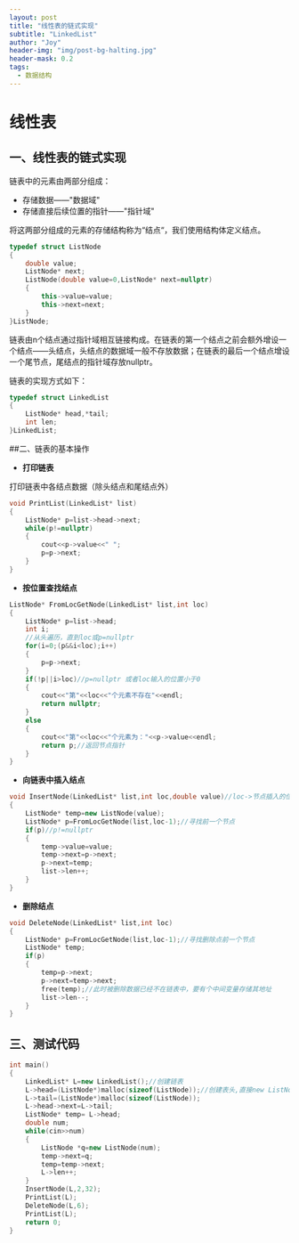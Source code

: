 ```yaml
---
layout: post
title: "线性表的链式实现"
subtitle: "LinkedList"
author: "Joy"
header-img: "img/post-bg-halting.jpg"
header-mask: 0.2
tags:
  - 数据结构
---
```


# 线性表

## 一、线性表的链式实现

链表中的元素由两部分组成：

- 存储数据——"数据域"
- 存储直接后续位置的指针——"指针域"

将这两部分组成的元素的存储结构称为“结点“，我们使用结构体定义结点。

```c++
typedef struct ListNode
{
    double value;
    ListNode* next;
    ListNode(double value=0,ListNode* next=nullptr)
    {
        this->value=value;
        this->next=next;
    }
}ListNode;
```

链表由n个结点通过指针域相互链接构成。在链表的第一个结点之前会额外增设一个结点——头结点，头结点的数据域一般不存放数据；在链表的最后一个结点增设一个尾节点，尾结点的指针域存放nullptr。

链表的实现方式如下：

```c++
typedef struct LinkedList
{
    ListNode* head,*tail;
    int len;
}LinkedList;
```

##二、链表的基本操作

- **打印链表**

打印链表中各结点数据（除头结点和尾结点外）

```c++
void PrintList(LinkedList* list)
{
    ListNode* p=list->head->next;
    while(p!=nullptr)
    {
        cout<<p->value<<" ";
        p=p->next;
    }
}
```

- **按位置查找结点**

```c++
ListNode* FromLocGetNode(LinkedList* list,int loc)
{
    ListNode* p=list->head;
    int i;
    //从头遍历，直到loc或p=nullptr
    for(i=0;(p&&i<loc);i++)
    {
        p=p->next;
    }
    if(!p||i>loc)//p=nullptr 或者loc输入的位置小于0
    {
        cout<<"第"<<loc<<"个元素不存在"<<endl;
        return nullptr;
    }
    else
    {
        cout<<"第"<<loc<<"个元素为："<<p->value<<endl;
        return p;//返回节点指针
    }
}
```

- **向链表中插入结点**

```c++
void InsertNode(LinkedList* list,int loc,double value)//loc->节点插入的位置
{
    ListNode* temp=new ListNode(value);
    ListNode* p=FromLocGetNode(list,loc-1);//寻找前一个节点
    if(p)//p!=nullptr
    {
        temp->value=value;
        temp->next=p->next;
        p->next=temp;
        list->len++;
    }
}
```

- **删除结点**

```c++
void DeleteNode(LinkedList* list,int loc)
{
    ListNode* p=FromLocGetNode(list,loc-1);//寻找删除点前一个节点
    ListNode* temp;
    if(p)
    {
        temp=p->next;
        p->next=temp->next;
        free(temp);//此时被删除数据已经不在链表中，要有个中间变量存储其地址
        list->len--;
    }
}
```

## 三、测试代码

```c++
int main()
{
    LinkedList* L=new LinkedList();//创建链表
    L->head=(ListNode*)malloc(sizeof(ListNode));//创建表头,直接new ListNode(),表头将会存入数据
    L->tail=(ListNode*)malloc(sizeof(ListNode));
    L->head->next=L->tail;
    ListNode* temp= L->head;
    double num;
    while(cin>>num)
    {
        ListNode *q=new ListNode(num);
        temp->next=q;
        temp=temp->next;
        L->len++;
    }
    InsertNode(L,2,32);
    PrintList(L);
    DeleteNode(L,6);
    PrintList(L);
    return 0;
}
```

